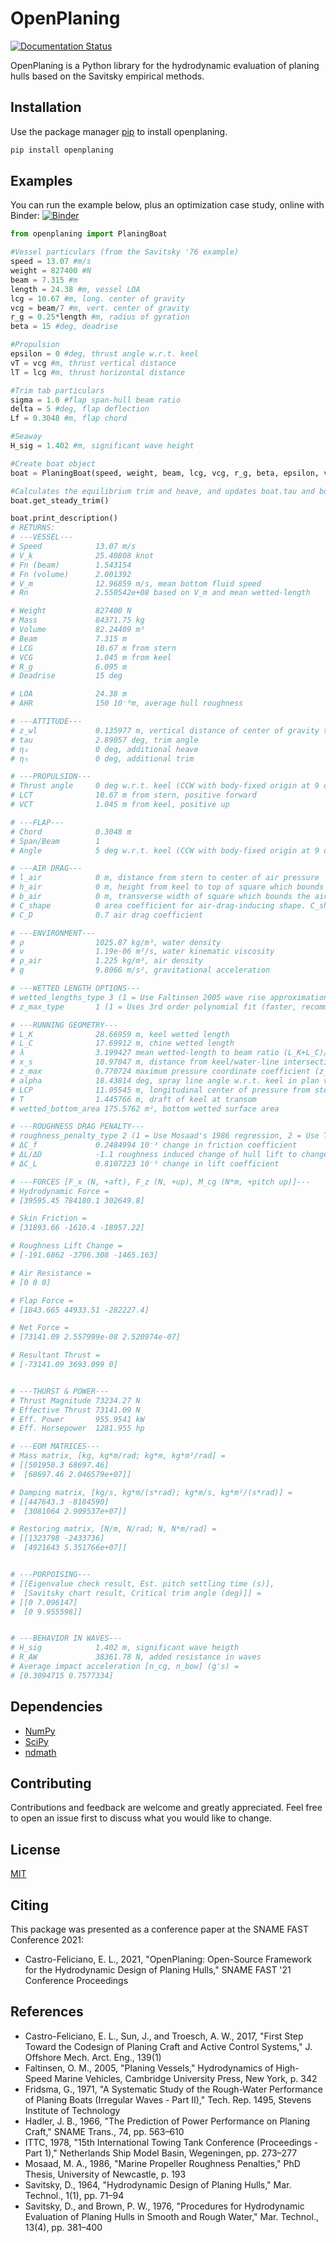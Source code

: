 # OpenPlaning

[![Documentation Status](https://readthedocs.org/projects/openplaning/badge/?version=latest)](https://openplaning.readthedocs.io/en/latest/?badge=latest)

OpenPlaning is a Python library for the hydrodynamic evaluation of planing hulls based on the Savitsky empirical methods.

## Installation

Use the package manager [pip](https://pip.pypa.io/en/stable/) to install openplaning.

```bash
pip install openplaning
```

## Examples

You can run the example below, plus an optimization case study, online with Binder:
[![Binder](https://mybinder.org/badge_logo.svg)](https://mybinder.org/v2/gh/elcf/binder-openplaning/main?filepath=OpenPlaningExamples.ipynb)

```python
from openplaning import PlaningBoat

#Vessel particulars (from the Savitsky '76 example)
speed = 13.07 #m/s
weight = 827400 #N
beam = 7.315 #m
length = 24.38 #m, vessel LOA
lcg = 10.67 #m, long. center of gravity
vcg = beam/7 #m, vert. center of gravity
r_g = 0.25*length #m, radius of gyration
beta = 15 #deg, deadrise

#Propulsion
epsilon = 0 #deg, thrust angle w.r.t. keel
vT = vcg #m, thrust vertical distance
lT = lcg #m, thrust horizontal distance

#Trim tab particulars
sigma = 1.0 #flap span-hull beam ratio
delta = 5 #deg, flap deflection
Lf = 0.3048 #m, flap chord

#Seaway
H_sig = 1.402 #m, significant wave height

#Create boat object
boat = PlaningBoat(speed, weight, beam, lcg, vcg, r_g, beta, epsilon, vT, lT, length, H_sig, Lf=Lf, sigma=sigma, delta=delta, wetted_lengths_type=3)

#Calculates the equilibrium trim and heave, and updates boat.tau and boat.z_wl
boat.get_steady_trim()

boat.print_description()
# RETURNS:
# ---VESSEL---
# Speed            13.07 m/s
# V_k              25.40808 knot
# Fn (beam)        1.543154 
# Fn (volume)      2.001392 
# V_m              12.96859 m/s, mean bottom fluid speed
# Rn               2.550542e+08 based on V_m and mean wetted-length

# Weight           827400 N
# Mass             84371.75 kg
# Volume           82.24409 m³
# Beam             7.315 m
# LCG              10.67 m from stern
# VCG              1.045 m from keel
# R_g              6.095 m
# Deadrise         15 deg

# LOA              24.38 m
# AHR              150 10⁻⁶m, average hull roughness

# ---ATTITUDE---
# z_wl             0.135977 m, vertical distance of center of gravity to the calm water line
# tau              2.89057 deg, trim angle
# η₃               0 deg, additional heave
# η₅               0 deg, additional trim

# ---PROPULSION---
# Thrust angle     0 deg w.r.t. keel (CCW with body-fixed origin at 9 o'clock)
# LCT              10.67 m from stern, positive forward
# VCT              1.045 m from keel, positive up

# ---FLAP---
# Chord            0.3048 m
# Span/Beam        1 
# Angle            5 deg w.r.t. keel (CCW with body-fixed origin at 9 o'clock)

# ---AIR DRAG---
# l_air            0 m, distance from stern to center of air pressure
# h_air            0 m, height from keel to top of square which bounds the air-drag-inducing shape
# b_air            0 m, transverse width of square which bounds the air-drag-inducing shape
# C_shape          0 area coefficient for air-drag-inducing shape. C_shape = 1 means the air drag reference area is h_air*b_air
# C_D              0.7 air drag coefficient

# ---ENVIRONMENT---
# ρ                1025.87 kg/m³, water density
# ν                1.19e-06 m²/s, water kinematic viscosity
# ρ_air            1.225 kg/m³, air density
# g                9.8066 m/s², gravitational acceleration

# ---WETTED LENGTH OPTIONS---
# wetted_lengths_type 3 (1 = Use Faltinsen 2005 wave rise approximation, 2 = Use Savitsky's '64 approach, 3 = Use Savitsky's '76 approach)
# z_max_type       1 (1 = Uses 3rd order polynomial fit (faster, recommended), 2 = Use cubic interpolation)

# ---RUNNING GEOMETRY---
# L_K              28.66959 m, keel wetted length
# L_C              17.69912 m, chine wetted length
# λ                3.199427 mean wetted-length to beam ratio (L_K+L_C)/(2*beam)
# x_s              10.97047 m, distance from keel/water-line intersection to start of wetted chine
# z_max            0.770724 maximum pressure coordinate coefficient (z_max/Ut)
# alpha            18.43814 deg, spray line angle w.r.t. keel in plan view
# LCP              11.05545 m, longitudinal center of pressure from stern
# T                1.445766 m, draft of keel at transom
# wetted_bottom_area 175.5762 m², bottom wetted surface area

# ---ROUGHNESS DRAG PENALTY---
# roughness_penalty_type 2 (1 = Use Mosaad's 1986 regression, 2 = Use Townsin's '84 regression)
# ΔC_f             0.2484994 10⁻³ change in friction coefficient
# ΔL/ΔD            -1.1 roughness induced change of hull lift to change of hull drag ratio
# ΔC_L             0.8107223 10⁻³ change in lift coefficient

# ---FORCES [F_x (N, +aft), F_z (N, +up), M_cg (N*m, +pitch up)]---
# Hydrodynamic Force =
# [39595.45 784180.1 302649.8]

# Skin Friction =
# [31893.66 -1610.4 -18957.22]

# Roughness Lift Change =
# [-191.6862 -3796.308 -1465.163]

# Air Resistance =
# [0 0 0]

# Flap Force =
# [1843.665 44933.51 -282227.4]

# Net Force =
# [73141.09 2.557999e-08 2.520974e-07]

# Resultant Thrust =
# [-73141.09 3693.099 0]


# ---THURST & POWER---
# Thrust Magnitude 73234.27 N
# Effective Thrust 73141.09 N
# Eff. Power       955.9541 kW
# Eff. Horsepower  1281.955 hp

# ---EOM MATRICES---
# Mass matrix, [kg, kg*m/rad; kg*m, kg*m²/rad] =
# [[501950.3 68697.46]
#  [68697.46 2.046579e+07]]

# Damping matrix, [kg/s, kg*m/(s*rad); kg*m/s, kg*m²/(s*rad)] =
# [[447643.3 -8184590]
#  [3081064 2.909537e+07]]

# Restoring matrix, [N/m, N/rad; N, N*m/rad] =
# [[1323798 -2433736]
#  [4921643 5.351766e+07]]


# ---PORPOISING---
# [[Eigenvalue check result, Est. pitch settling time (s)],
#  [Savitsky chart result, Critical trim angle (deg)]] =
# [[0 7.096147]
#  [0 9.955598]]


# ---BEHAVIOR IN WAVES---
# H_sig            1.402 m, significant wave heigth
# R_AW             38361.78 N, added resistance in waves
# Average impact acceleration [n_cg, n_bow] (g's) =
# [0.3094715 0.7577334]
```

## Dependencies

* [NumPy](https://numpy.org/)
* [SciPy](https://www.scipy.org/)
* [ndmath](https://github.com/elcf/python-ndmath)

## Contributing
Contributions and feedback are welcome and greatly appreciated. Feel free to open an issue first to discuss what you would like to change.

## License
[MIT](https://choosealicense.com/licenses/mit/)

## Citing
This package was presented as a conference paper at the SNAME FAST Conference 2021:
* Castro-Feliciano, E. L., 2021, "OpenPlaning: Open-Source Framework for the Hydrodynamic Design of Planing Hulls," SNAME FAST '21 Conference Proceedings

## References
* Castro-Feliciano, E. L., Sun, J., and Troesch, A. W., 2017, "First Step Toward the Codesign of Planing Craft and Active Control Systems," J. Offshore Mech. Arct. Eng., 139(1)
* Faltinsen, O. M., 2005, "Planing Vessels," Hydrodynamics of High-Speed Marine Vehicles, Cambridge University Press, New York, p. 342
* Fridsma, G., 1971, "A Systematic Study of the Rough-Water Performance of Planing Boats (Irregular Waves - Part II)," Tech. Rep. 1495, Stevens Institute of Technology
* Hadler, J. B., 1966, "The Prediction of Power Performance on Planing Craft," SNAME Trans., 74, pp. 563–610
* ITTC, 1978, "15th International Towing Tank Conference (Proceedings - Part 1)," Netherlands Ship Model Basin, Wegeningen, pp. 273–277
* Mosaad, M. A., 1986, "Marine Propeller Roughness Penalties," PhD Thesis, University of Newcastle, p. 193
* Savitsky, D., 1964, "Hydrodynamic Design of Planing Hulls," Mar. Technol., 1(1), pp. 71–94
* Savitsky, D., and Brown, P. W., 1976, "Procedures for Hydrodynamic Evaluation of Planing Hulls in Smooth and Rough Water," Mar. Technol., 13(4), pp. 381–400
